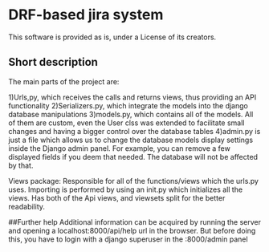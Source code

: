 # DRF-based jira system

This software is provided as is, under a License of its creators.

## Short description

The main parts of the project are:

1)Urls,py, which receives the calls and returns views, thus providing an API functionality
2)Serializers.py, which integrate the models into the django database manipulations
3)models.py, which contains all of the models. All of them are custom, even the User clss was extended to facilitate small changes and having a bigger control over the database tables
4)admin.py is just a file which allows us to change the database models display settings inside the Django admin panel.
For example, you can remove a few displayed fields if you deem that needed. The database will not be affected by that.

Views package:
Responsible for all of the functions/views which the urls.py uses. Importing is performed by using an init.py which initializes all the views. Has both of the Api views, and viewsets split for the better readability.

##Further help
Additional information can be acquired by running the server and opening a localhost:8000/api/help url in the browser. But before doing this, you have to login with a django superuser in the :8000/admin panel
